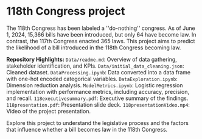 # 118th Congress project

The 118th Congress has been labeled a ''do-nothing'' congress. As of June 1, 2024, 15,366 bills have been introduced, but only 64 have become law. In contrast, the 117th Congress enacted 365 laws. This project aims to predict the likelihood of a bill introduced in the 118th Congress becoming law.

**Repository Highlights:**
`Data/readme.md`: Overview of data gathering, stakeholder identification, and KPIs.
`Data/initial_data_cleaning.json`: Cleaned dataset.
`DataProcessing.ipynb`: Data converted into a data frame with one-hot encoded categorical variables.
`DataExploration.ipynb`: Dimension reduction analysis.
`ModelMetrics.ipynb`: Logistic regression implementation with performance metrics, including accuracy, precision, and recall.
`118executivesummary.pdf`: Executive summary of the findings.
`118presentation.pdf`: Presentation slide deck.
`118presentationVideo.mp4`: Video of the project presentation.

Explore this project to understand the legislative process and the factors that influence whether a bill becomes law in the 118th Congress.
